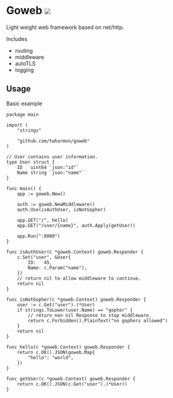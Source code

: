 # Goweb ![](https://github.com/twharmon/goweb/workflows/Test/badge.svg)
Light weight web framework based on net/http.

Includes
- routing
- middleware
- autoTLS
- logging

## Usage
Basic example
```
package main

import (
	"strings"

	"github.com/twharmon/goweb"
)

// User contains user information.
type User struct {
	ID   uint64 `json:"id"`
	Name string `json:"name"`
}

func main() {
	app := goweb.New()

	auth := goweb.NewMiddleware()
	auth.Use(isAuthUser, isNotGopher)

	app.GET("/", hello)
	app.GET("/user/{name}", auth.Apply(getUser))

	app.Run(":8080")
}

func isAuthUser(c *goweb.Context) goweb.Responder {
	c.Set("user", &User{
		ID:   45,
		Name: c.Param("name"),
	})
	// return nil to allow middleware to continue.
	return nil
}

func isNotGopher(c *goweb.Context) goweb.Responder {
	user := c.Get("user").(*User)
	if strings.ToLower(user.Name) == "gopher" {
		// return non nil Response to stop middleware.
		return c.Forbidden().PlainText("no gophers allowed")
	}
	return nil
}

func hello(c *goweb.Context) goweb.Responder {
	return c.OK().JSON(goweb.Map{
		"hello": "world",
	})
}

func getUser(c *goweb.Context) goweb.Responder {
	return c.OK().JSON(c.Get("user").(*User))
}
```


